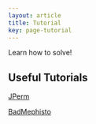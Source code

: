 ```yaml
---
layout: article
title: Tutorial
key: page-tutorial
---
```


Learn how to solve!

## Useful Tutorials
[JPerm](https://jperm.net/)

[BadMephisto](http://badmephisto.com/)

